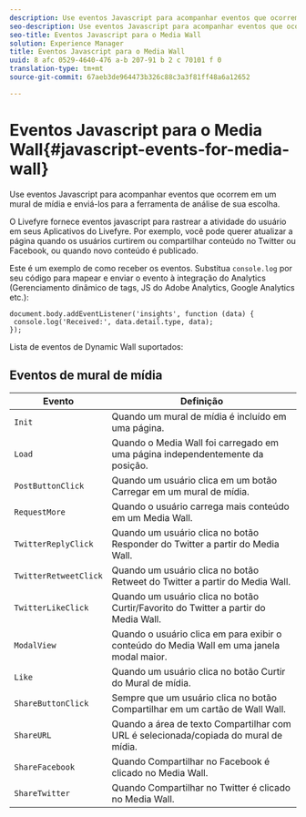 ```yaml
---
description: Use eventos Javascript para acompanhar eventos que ocorrem em um mural de mídia e enviá-los para a ferramenta de análise de sua escolha.
seo-description: Use eventos Javascript para acompanhar eventos que ocorrem em um mural de mídia e enviá-los para a ferramenta de análise de sua escolha.
seo-title: Eventos Javascript para o Media Wall
solution: Experience Manager
title: Eventos Javascript para o Media Wall
uuid: 8 afc 0529-4640-476 a-b 207-91 b 2 c 70101 f 0
translation-type: tm+mt
source-git-commit: 67aeb3de964473b326c88c3a3f81ff48a6a12652

---
```



# Eventos Javascript para o Media Wall{#javascript-events-for-media-wall}

Use eventos Javascript para acompanhar eventos que ocorrem em um mural de mídia e enviá-los para a ferramenta de análise de sua escolha.

O Livefyre fornece eventos javascript para rastrear a atividade do usuário em seus Aplicativos do Livefyre. Por exemplo, você pode querer atualizar a página quando os usuários curtirem ou compartilhar conteúdo no Twitter ou Facebook, ou quando novo conteúdo é publicado.

Este é um exemplo de como receber os eventos. Substitua `console.log` por seu código para mapear e enviar o evento à integração do Analytics (Gerenciamento dinâmico de tags, JS do Adobe Analytics, Google Analytics etc.):

```
document.body.addEventListener('insights', function (data) { 
 console.log('Received:', data.detail.type, data); 
});
```

Lista de eventos de Dynamic Wall suportados:

## Eventos de mural de mídia

| Evento | Definição |
|---|---|
| `Init` | Quando um mural de mídia é incluído em uma página. |
| `Load` | Quando o Media Wall foi carregado em uma página independentemente da posição. |
| `PostButtonClick` | Quando um usuário clica em um botão Carregar em um mural de mídia. |
| `RequestMore` | Quando o usuário carrega mais conteúdo em um Media Wall. |
| `TwitterReplyClick` | Quando um usuário clica no botão Responder do Twitter a partir do Media Wall. |
| `TwitterRetweetClick` | Quando um usuário clica no botão Retweet do Twitter a partir do Media Wall. |
| `TwitterLikeClick` | Quando um usuário clica no botão Curtir/Favorito do Twitter a partir do Media Wall. |
| `ModalView` | Quando o usuário clica em para exibir o conteúdo do Media Wall em uma janela modal maior. |
| `Like` | Quando um usuário clica no botão Curtir do Mural de mídia. |
| `ShareButtonClick` | Sempre que um usuário clica no botão Compartilhar em um cartão de Wall Wall. |
| `ShareURL` | Quando a área de texto Compartilhar com URL é selecionada/copiada do mural de mídia. |
| `ShareFacebook` | Quando Compartilhar no Facebook é clicado no Media Wall. |
| `ShareTwitter` | Quando Compartilhar no Twitter é clicado no Media Wall. |
